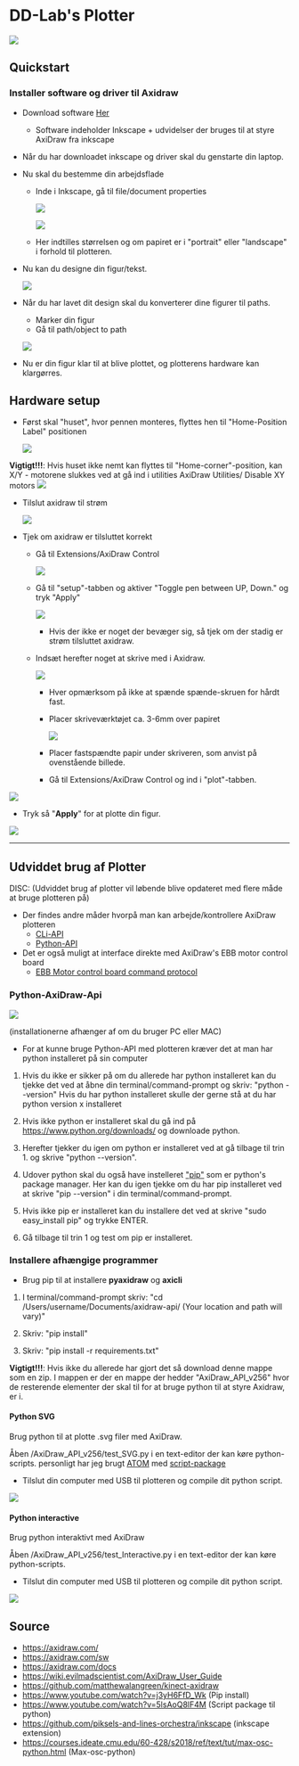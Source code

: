 # DD-Lab's Plotter 

![](https://wonderfulengineering.com/wp-content/uploads/2016/12/AxiDraw-pen-plotter-1.jpg)

## Quickstart

### Installer software og driver til Axidraw

- Download software [Her](axidraw.com/sw)

  - Software indeholder Inkscape + udvidelser der bruges til at styre AxiDraw fra inkscape

- Når du har downloadet inkscape og driver skal du genstarte din laptop.

- Nu skal du bestemme din arbejdsflade

  - Inde i Inkscape, gå til file/document properties

    ![](./media/document-properties-location.png)

    ![](./media/document-properties.png)

  - Her indtilles størrelsen og om papiret er i "portrait" eller "landscape" i forhold til plotteren.

- Nu kan du designe din figur/tekst.

  ![](./media/figur.png)

- Når du har lavet dit design skal du konverterer dine figurer til paths.

  - Marker din figur
  - Gå til path/object to path

  ![](./media/path-object-to-path.png)

- Nu er din figur klar til at blive plottet, og plotterens hardware kan klargørres.

## Hardware setup

- Først skal "huset", hvor pennen monteres, flyttes hen til "Home-Position Label" positionen

  ![](./media/Home-position.png)

**Vigtigt!!!**: Hvis huset ikke nemt kan flyttes til "Home-corner"-position, kan X/Y - motorene slukkes ved at gå ind i utilities AxiDraw Utilities/ Disable XY motors
![](./media/disableXYMotorsPath.png)

- Tilslut axidraw til strøm

  ![](./media/Strøm-tilslutning.png)

- Tjek om axidraw er tilsluttet korrekt

  - Gå til Extensions/AxiDraw Control

    ![](./media/Axidraw-control.png)

  - Gå til "setup"-tabben og aktiver "Toggle pen between UP, Down." og tryk "Apply"

    ![](./media/Axidraw-setup.png)

    - Hvis der ikke er noget der bevæger sig, så tjek om der stadig er strøm tilsluttet axidraw.

  - Indsæt herefter noget at skrive med i Axidraw.

    ![](./media/Skriver.png)

    - Hver opmærksom på ikke at spænde spænde-skruen for hårdt fast.

    - Placer skriveværktøjet ca. 3-6mm over papiret

      ![](./media/Skriver-position.png)

    - Placer fastspændte papir under skriveren, som anvist på ovenstående billede.

    - Gå til Extensions/AxiDraw Control og ind i "plot"-tabben.

![](./media/execute-plotter.png)

- Tryk så "**Apply**" for at plotte din figur.

![](https://66.media.tumblr.com/60232d71125a997ae2ee0ddae7a0ebbb/tumblr_ohgur2otdY1qav3uso3_r1_1280.gifv)

___________

## Udviddet brug af Plotter

DISC: (Udviddet brug af plotter vil løbende blive opdateret med flere måde at bruge plotteren på)

- Der findes andre måder hvorpå man kan arbejde/kontrollere AxiDraw plotteren
  - [CLi-API ](https://axidraw.com/doc/cli_api)
  - [Python-API](https://axidraw.com/doc/py_api)
- Det er også muligt at interface direkte med AxiDraw's EBB motor control board
  - [EBB Motor control board command protocol](http://evil-mad.github.io/EggBot/ebb.html)

### Python-AxiDraw-Api

![](https://www.python.org/static/community_logos/python-logo-master-v3-TM.png)

(installationerne afhænger af om du bruger PC eller MAC)

- For at kunne bruge Python-API med plotteren kræver det at man har python installeret på sin computer

1. Hvis du ikke er sikker på om du allerede har python installeret kan du tjekke det ved at åbne din terminal/command-prompt og skriv:
   "python --version"
   Hvis du har python installeret skulle der gerne stå at du har python version x installeret
2. Hvis ikke python er installeret skal du gå ind på https://www.python.org/downloads/ og downloade python.
3. Herefter tjekker du igen om python er installeret ved at gå tilbage til trin 1. og skrive "python --version".

4. Udover python skal du også have instelleret ["pip"](https://pip.pypa.io/en/stable/installing/) som er python's package manager. Her kan du igen tjekke om du har pip installeret ved at skrive "pip --version" i din terminal/command-prompt.
5. Hvis ikke pip er installeret kan du installere det ved at skrive
   "sudo easy_install pip" og trykke ENTER.
6. Gå tilbage til trin 1 og test om pip er installeret.

### Installere afhængige programmer

- Brug pip til at installere **pyaxidraw** og **axicli**

1. I terminal/command-prompt skriv:
   "cd /Users/username/Documents/axidraw-api/  (Your location and path will vary)"

2. Skriv: "pip install"

3. Skriv: "pip install -r requirements.txt"

**Vigtigt!!!**: Hvis ikke du allerede har gjort det så download denne mappe som en zip. I mappen er der en mappe der hedder "AxiDraw_API_v256" hvor de resterende elementer der skal til for at bruge python til at styre Axidraw, er i.

#### Python SVG

Brug python til at plotte .svg filer med AxiDraw.

Åben /AxiDraw_API_v256/test_SVG.py i en text-editor der kan køre python-scripts.
personligt har jeg brugt [ATOM](https://atom.io/) med [script-package](https://atom.io/packages/script)

- Tilslut din computer med USB til plotteren og compile dit python script.

![](https://thumbs.gfycat.com/DistantReasonableDikkops-size_restricted.gif)

#### Python interactive

Brug python interaktivt med AxiDraw

Åben /AxiDraw_API_v256/test_Interactive.py i en text-editor der kan køre python-scripts.

- Tilslut din computer med USB til plotteren og compile dit python script.

![](https://media2.giphy.com/media/ZfOEduyZdXEPK/giphy.gif)

## Source

- https://axidraw.com/
- https://axidraw.com/sw
- https://axidraw.com/docs
- https://wiki.evilmadscientist.com/AxiDraw_User_Guide
- https://github.com/matthewalangreen/kinect-axidraw
- https://www.youtube.com/watch?v=j3yH6FfD_Wk (Pip install)
- https://www.youtube.com/watch?v=5lsAoQ8lF4M (Script package til python)
- https://github.com/piksels-and-lines-orchestra/inkscape (inkscape extension)
- https://courses.ideate.cmu.edu/60-428/s2018/ref/text/tut/max-osc-python.html (Max-osc-python)

